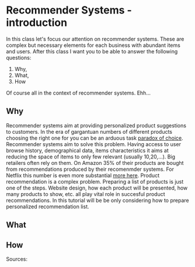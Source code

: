 # Recommender Systems - introduction
In this class let's focus our attention on recommender systems. These are complex but necessary elements for each business with abundant items and users. After this class I want you to be able to answer the following questions:
1. Why,
2. What, 
3. How

Of course all in the context of recommender systems. Ehh... 

## Why
Recommender systems aim at providing personalized product suggestions to customers. In the era of gargantuan numbers of different products choosing the right one for you can be an arduous task [paradox of choice](https://en.wikipedia.org/wiki/The_Paradox_of_Choice). Recommender systems aim to solve this problem. Having access to user browse history, demographical data, items characteristics it aims at reducing the space of items to only few relevant (usually 10,20,...). Big retailers often rely on them. On Amazon 35% of their products are bought from recommendations produced by their recomenmder systems. For Netflix this number is even more substantial [more here](https://www.mckinsey.com/industries/retail/our-insights/how-retailers-can-keep-up-with-consumers).
 Product recommendation is a complex problem. Preparing a list of products is just one of the steps. Website design, how each product will be presented, how many products to show, etc. all play vital role in succesful product recommendations. In this tutorial will be be only considering how to prepare personalized recommendation list. 
## What

## How



Sources:

